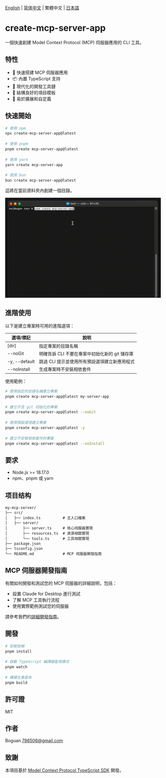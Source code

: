 [English](../README.md) | [简体中文](README_zh-CN.md) | 繁體中文 | [日本語](README_ja-JP.md)

# create-mcp-server-app

一個快速創建 Model Context Protocol (MCP) 伺服器應用的 CLI 工具。

## 特性

- 🚀 快速搭建 MCP 伺服器應用
- 📦 內置 TypeScript 支持
- 🔧 現代化的開發工具鏈
- 📝 結構良好的項目模板
- 🎯 易於擴展和自定義

## 快速開始

```bash
# 使用 npm
npx create-mcp-server-app@latest

# 使用 pnpm
pnpm create mcp-server-app@latest

# 使用 yarn
yarn create mcp-server-app

# 使用 bun
bun create mcp-server-app@latest
```

這將在當前資料夾內創建一個目錄。

![Server Demo](https://raw.githubusercontent.com/boguan/create-mcp-app/main/packages/docs/server.gif)

## 進階使用

以下是建立專案時可用的進階選項：

| 選項/標記 | 說明 |
|------------|-------------|
| [dir] | 指定專案的目錄名稱 |
| --noGit | 明確告訴 CLI 不要在專案中初始化新的 git 儲存庫 |
| -y, --default | 跳過 CLI 提示並使用所有預設選項建立新應用程式 |
| --noInstall | 生成專案時不安裝相依套件 |

使用範例：

```bash
# 使用指定的目錄名稱建立專案
pnpm create mcp-server-app@latest my-server-app

# 建立不含 git 初始化的專案
pnpm create mcp-server-app@latest --noGit

# 使用預設選項建立專案
pnpm create mcp-server-app@latest -y

# 建立不安裝相依套件的專案
pnpm create mcp-server-app@latest --noInstall
```

## 要求

- Node.js >= 18.17.0
- npm、pnpm 或 yarn

## 项目结构

```
my-mcp-server/
├── src/
│   ├── index.ts          # 主入口檔案
│   ├── server/
│       ├── server.ts     # 核心伺服器實現
│       ├── resources.ts  # 資源相關實現
│       └── tools.ts      # 工具相關實現
├── package.json
├── tsconfig.json
└── README.md             # MCP 伺服器開發指南
```

## MCP 伺服器開發指南

有關如何開發和測試您的 MCP 伺服器的詳細說明，包括：
- 設置 Claude for Desktop 進行測試
- 了解 MCP 工具執行流程
- 使用實際範例測試您的伺服器

請參考我們的[詳細開發指南](https://github.com/boguan/create-mcp-app/blob/main/apps/create-mcp-server-app/boilerplate/base/README.md)。

## 開發

```bash
# 安裝依賴
pnpm install

# 啟動 TypeScript 編譯器監視模式
pnpm watch

# 構建生產版本
pnpm build
```

## 許可證

MIT

## 作者

Boguan <786506@gmail.com>

## 致謝

本項目基於 [Model Context Protocol TypeScript SDK](https://github.com/modelcontextprotocol/typescript-sdk) 開發。